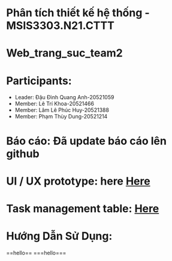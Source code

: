 # Phân tích thiết kế hệ thống - MSIS3303.N21.CTTT
# Web_trang_suc_team2

# Participants:
- Leader: Đậu Đình Quang Anh-20521059
- Member: Lê Trí Khoa-20521466
- Member: Lâm Lê Phúc Huy-20521388
- Member: Phạm Thùy Dung-20521214

# Báo cáo: Đã update báo cáo lên github
# UI / UX prototype: here [Here](https://drive.google.com/drive/folders/1dIST1RDZpqCLnkumYbin80YknwbdAGBa?usp=sharing)

# Task management table: [Here](NULL)
# Hướng Dẫn Sử Dụng:

==hello==
===hello===
